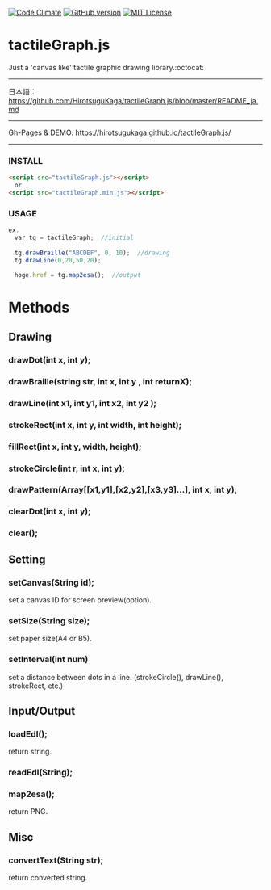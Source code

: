 [![Code Climate](https://codeclimate.com/github/HirotsuguKaga/Braille.js/badges/gpa.svg)](https://codeclimate.com/github/HirotsuguKaga/Braille.js)
[![GitHub version](https://badge.fury.io/gh/HirotsuguKaga%2FtactileGraph.js.svg)](https://badge.fury.io/gh/HirotsuguKaga%2FtactileGraph.js)
[![MIT License](http://img.shields.io/badge/license-MIT-blue.svg?style=flat)](LICENSE)

# tactileGraph.js
Just a 'canvas like' tactile graphic drawing library.:octocat:
  
***
  日本語：https://github.com/HirotsuguKaga/tactileGraph.js/blob/master/README_ja.md
***
Gh-Pages & DEMO: https://hirotsugukaga.github.io/tactileGraph.js/
***
### INSTALL
```html
<script src="tactileGraph.js"></script>
　or
<script src="tactileGraph.min.js"></script>
```
### USAGE
```javascript
ex.
　var tg = tactileGraph;  //initial
 
　tg.drawBraille("ABCDEF", 0, 10);  //drawing
　tg.drawLine(0,20,50,20);

　hoge.href = tg.map2esa();  //output
```

   
# Methods
## Drawing
### drawDot(int x, int y);
### drawBraille(string str, int x, int y , int returnX);
### drawLine(int x1, int y1, int x2, int y2 );
### strokeRect(int x, int y, int width, int height);
### fillRect(int x, int y, width, height);
### strokeCircle(int r, int x, int y);
### drawPattern(Array[[x1,y1],[x2,y2],[x3,y3]...], int x, int y);
### clearDot(int x, int y);
### clear();

## Setting
### setCanvas(String id);
set a canvas ID for screen preview(option).
### setSize(String size);
set paper size(A4 or B5).
### setInterval(int num)
set a distance between dots in a line. (strokeCircle(), drawLine(), strokeRect, etc.)
  
## Input/Output
### loadEdl();
return string.
### readEdl(String);
### map2esa();
return PNG.
  
## Misc
### convertText(String str);
return converted string.
